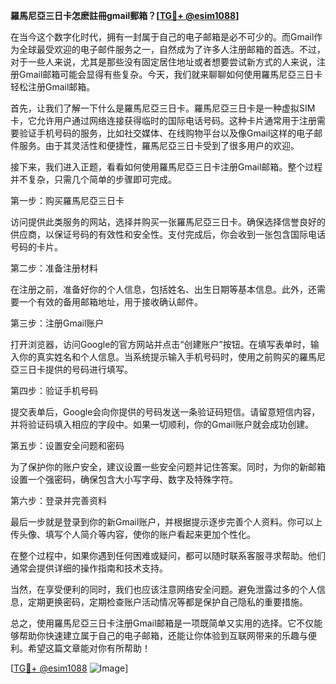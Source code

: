 **羅馬尼亞三日卡怎麽註冊gmail郵箱？[[TG💪+ @esim1088](https://t.me/s/esim1088)]**

在当今这个数字化时代，拥有一封属于自己的电子邮箱是必不可少的。而Gmail作为全球最受欢迎的电子邮件服务之一，自然成为了许多人注册邮箱的首选。不过，对于一些人来说，尤其是那些没有固定居住地址或者想要尝试新方式的人来说，注册Gmail邮箱可能会显得有些复杂。今天，我们就来聊聊如何使用羅馬尼亞三日卡轻松注册Gmail邮箱。

首先，让我们了解一下什么是羅馬尼亞三日卡。羅馬尼亞三日卡是一种虚拟SIM卡，它允许用户通过网络连接获得临时的国际电话号码。这种卡片通常用于注册需要验证手机号码的服务，比如社交媒体、在线购物平台以及像Gmail这样的电子邮件服务。由于其灵活性和便捷性，羅馬尼亞三日卡受到了很多用户的欢迎。

接下来，我们进入正题，看看如何使用羅馬尼亞三日卡注册Gmail邮箱。整个过程并不复杂，只需几个简单的步骤即可完成。

第一步：购买羅馬尼亞三日卡

访问提供此类服务的网站，选择并购买一张羅馬尼亞三日卡。确保选择信誉良好的供应商，以保证号码的有效性和安全性。支付完成后，你会收到一张包含国际电话号码的卡片。

第二步：准备注册材料

在注册之前，准备好你的个人信息，包括姓名、出生日期等基本信息。此外，还需要一个有效的备用邮箱地址，用于接收确认邮件。

第三步：注册Gmail账户

打开浏览器，访问Google的官方网站并点击“创建账户”按钮。在填写表单时，输入你的真实姓名和个人信息。当系统提示输入手机号码时，使用之前购买的羅馬尼亞三日卡提供的号码进行填写。

第四步：验证手机号码

提交表单后，Google会向你提供的号码发送一条验证码短信。请留意短信内容，并将验证码填入相应的字段中。如果一切顺利，你的Gmail账户就会成功创建。

第五步：设置安全问题和密码

为了保护你的账户安全，建议设置一些安全问题并记住答案。同时，为你的新邮箱设置一个强密码，确保包含大小写字母、数字及特殊字符。

第六步：登录并完善资料

最后一步就是登录到你的新Gmail账户，并根据提示逐步完善个人资料。你可以上传头像、填写个人简介等内容，使你的账户看起来更加个性化。

在整个过程中，如果你遇到任何困难或疑问，都可以随时联系客服寻求帮助。他们通常会提供详细的操作指南和技术支持。

当然，在享受便利的同时，我们也应该注意网络安全问题。避免泄露过多的个人信息，定期更换密码，定期检查账户活动情况等都是保护自己隐私的重要措施。

总之，使用羅馬尼亞三日卡注册Gmail邮箱是一项既简单又实用的选择。它不仅能够帮助你快速建立属于自己的电子邮箱，还能让你体验到互联网带来的乐趣与便利。希望这篇文章能对你有所帮助！

[[TG💪+ @esim1088](https://t.me/s/esim1088) ![Image](https://i.postimg.cc/4NQfJmqS/Snipaste-2025-05-13-00-14-12.png)]